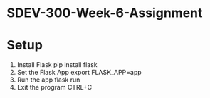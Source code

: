 # SDEV-300-Week-6-Assignment

# Setup
1. Install Flask
    pip install flask
2. Set the Flask App
    export FLASK_APP=app
3. Run the app
    flask run
4. Exit the program
    CTRL+C